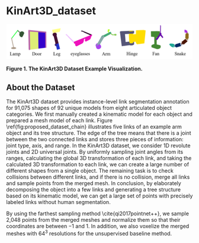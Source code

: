 # KinArt3D_dataset

![Dataset Overview](https://github.com/cjg429/KinArt3D_dataset/blob/main/images/figure1_1.png)

**Figure 1. The KinArt3D Dataset Example Visualization.**

## About the Dataset

The KinArt3D dataset provides instance-level link segmentation annotation for 91,075 shapes of 92 unique models from eight articulated object categories.
We first manually created a kinematic model for each object and prepared a mesh model of each link. Figure \ref{fig:proposed_dataset_chain} illustrates five links of an example arm object and its tree structure. The edge of the tree means that there is a joint between the two connected links and stores three pieces of information: joint type, axis, and range. In the KinArt3D dataset, we consider 1D revolute joints and 2D universal joints. By uniformly sampling joint angles from its ranges, calculating the global 3D transformation of each link, and taking the calculated 3D transformation to each link, we can create a large number of different shapes from a single object. The remaining task is to check collisions between different links, and if there is no collision, merge all links and sample points from the merged mesh. In conclusion, by elaborately decomposing the object into a few links and generating a tree structure based on its kinematic model, we can get a large set of points with precisely labeled links without human segmentation.

By using the farthest sampling method \cite{qi2017pointnet++}, we sample 2,048 points from the merged meshes and normalize them so that their coordinates are between $-1$ and $1$.
In addition, we also voxelize the merged meshes with $64^3$ resolutions for the unsupervised baseline method.
